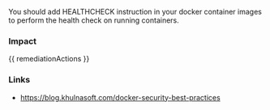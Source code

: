
You should add HEALTHCHECK instruction in your docker container images to perform the health check on running containers.

### Impact
<!-- Add Impact here -->

<!-- DO NOT CHANGE -->
{{ remediationActions }}

### Links
- https://blog.khulnasoft.com/docker-security-best-practices


